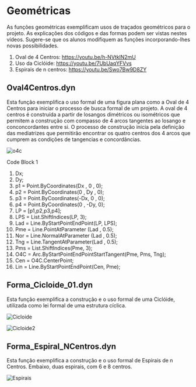 
# Geométricas

As funções geométricas exemplificam usos de traçados geométricos para o projeto. As explicações dos códigos e das formas podem ser vistas nestes vídeos.
Sugere-se que os alunos modifiquem as funções incorporando-lhes novas possibilidades.  

  1. Oval de 4 Centros:       https://youtu.be/h-NVtklN2mU
  2. Uso da Ciclóide:         https://youtu.be/7UbUaqYFVvs
  3. Espirais de n centros:   https://youtu.be/Swo7Bw9D8ZY

## Oval4Centros.dyn
Esta função exemplifica o uso formal de uma figura plana como a Oval de 4 Centros para iniciar o processo de busca formal de um 
projeto. A oval de 4 centros é construída a partir de losangos dimétricos ou isométricos que permitem a construção com compasso
de 4 arcos tangentes ao losango e conconcordantes entre si. O processo de construção inicia pela definição das mediatrizes que
permitirão encontrar os quatro centros dos 4 arcos que cumprem as condições de tangencias e concordâncias.

![o4c](https://github.com/JLMenegotto/AulasBIM/assets/9437020/fb9f37b6-173e-4d5b-82f1-bb098d3571df)

Code Block 1

1. Dx;
2. Dy;
3. p1 = Point.ByCoordinates(Dx , 0  , 0);
4. p2 = Point.ByCoordinates(0  , Dy , 0);
5. p3 = Point.ByCoordinates(-Dx, 0  , 0);
6. p4 = Point.ByCoordinates(0  , -Dy, 0);
7. LP = [p1,p2,p3,p4];
8. LPS = List.ShiftIndices(LP, 3);
9. Lad = Line.ByStartPointEndPoint(LP, LPS);
10. Pme = Line.PointAtParameter  (Lad , 0.5);
11. Nor = Line.NormalAtParameter (Lad , 0.5);
12. Tng = Line.TangentAtParameter(Lad , 0.5);
13. Pms = List.ShiftIndices(Pme, 3);
14. O4C = Arc.ByStartPointEndPointStartTangent(Pme, Pms, Tng);
15. Cen = O4C.CenterPoint;
16. Lin = Line.ByStartPointEndPoint(Cen, Pme);

## Forma_Cicloide_01.dyn
Esta função exemplifica a construção e o uso formal de uma Ciclóide, utilizada como lei formal de uma estrutura cíclica.  

![Cicloide](https://github.com/JLMenegotto/AulasBIM/assets/9437020/15731552-3b55-41f7-a398-ac2d0ad7974c)

![Cicloide2](https://github.com/JLMenegotto/AulasBIM/assets/9437020/1c0a0aaa-993f-4e48-ac13-f4947621b362)

## Forma_Espiral_NCentros.dyn
Esta função exemplifica a construção e o uso formal de Espirais de n Centros. Embaixo, duas espirais, com 6 e 8 centros.

![Espirais](https://github.com/JLMenegotto/AulasBIM/assets/9437020/604a1d98-30c1-4c88-a420-4e3480b25063)
